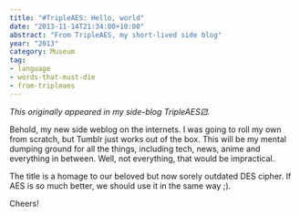 ```yaml
---
title: "#TripleAES: Hello, world"
date: "2013-11-14T21:34:00+10:00"
abstract: "From TripleAES, my short-lived side blog"
year: "2013"
category: Museum
tag:
- language
- words-that-must-die
- from-tripleaes
---
```

*This originally appeared in my side-blog TripleAES⚂.*

Behold, my new side weblog on the internets. I was going to roll my own from scratch, but Tumblr just works out of the box. This will be my mental dumping ground for all the things, including tech, news, anime and everything in between. Well, not everything, that would be impractical.

The title is a homage to our beloved but now sorely outdated DES cipher. If AES is so much better, we should use it in the same way ;).

Cheers!

